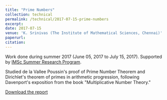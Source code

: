 ```yaml
---
title: "Prime Numbers"
collection: technical
permalink: /technical/2017-07-15-prime-numbers
excerpt:
date: 2017-07-15
venue: 'K. Srinivas (The Institute of Mathematical Sciences, Chennai)'
paperurl: 
citation: 
---
```

Work done during summer 2017 (June 05, 2017 to July 15, 2017). Supported by [IMSc Summer Research Program](https://www.imsc.res.in/summer_research_programme).

Studied de la Vallee Poussin's proof of Prime Number Theorem  and  Dirichlet's theorem of primes in arithmetic progression, following Davenport's exposition from the book "Multiplicative Number Theory."

[Download the report](http://gkorpal.github.io/files/summer2017-prime_numbers-gaurish.pdf)
